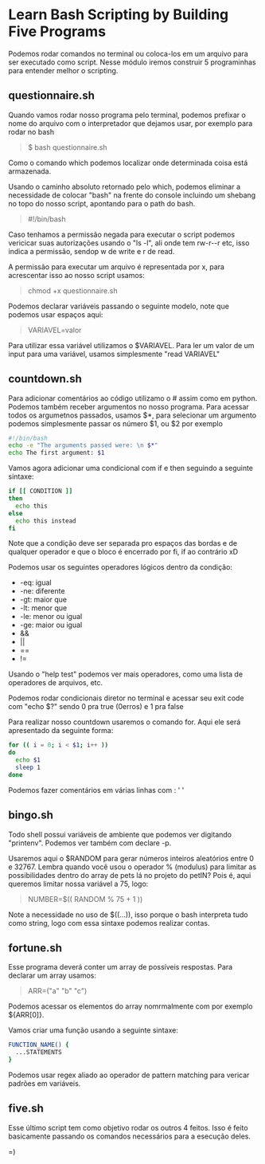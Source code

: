 # Learn Bash Scripting by Building Five Programs

Podemos rodar comandos no terminal ou coloca-los em um arquivo para ser executado como script. Nesse módulo iremos construir 5 programinhas para entender melhor o scripting.

## questionnaire.sh

Quando vamos rodar nosso programa pelo terminal, podemos prefixar o nome do arquivo com o interpretador que dejamos usar, por exemplo para rodar no bash
> $ bash questionnaire.sh

Como o comando which podemos localizar onde determinada coisa está armazenada.

Usando o caminho absoluto retornado pelo which, podemos eliminar a necessidade de colocar "bash" na frente do console incluindo um shebang no topo do nosso script, apontando para o path do bash.
> #!/bin/bash

Caso tenhamos a permissão negada para executar o script podemos vericicar suas autorizações usando o "ls -l", ali onde tem rw-r--r etc, isso indica a permissão, sendop w de write e r de read.

A permissão para executar um arquivo é representada por x, para acrescentar isso ao nosso script usamos:
> chmod +x questionnaire.sh

Podemos declarar variáveis passando o seguinte modelo, note que podemos usar espaços aqui:
> VARIAVEL=valor

Para utilizar essa variável utilizamos o $VARIAVEL. Para ler um valor de um input para uma variável, usamos simplesmente "read VARIAVEL"

## countdown.sh

Para adicionar comentários ao código utilizamo o # assim como em python. Podemos também receber argumentos no nosso programa. Para acessar todos os argumetnos passados, usamos $*, para selecionar um argumento podemos simplesmente passar os número $1, ou $2 por exemplo
```sh
#!/bin/bash
echo -e "The arguments passed were: \n $*"
echo The first argument: $1
```

Vamos agora adicionar uma condicional com if e then seguindo a seguinte sintaxe:
```sh
if [[ CONDITION ]]
then
  echo this
else
  echo this instead
fi
```
Note que a condição deve ser separada pro espaços das bordas e de qualquer operador e que o bloco é encerrado por fi, if ao contrário xD

Podemos usar os seguintes operadores lógicos dentro da condição:
- -eq: igual
- -ne: diferente
- -gt: maior que
- -lt: menor que
- -le: menor ou igual
- -ge: maior ou igual
- &&
- ||
- ==
- !=

Usando o "help test" podemos ver mais operadores, como uma lista de operadores de arquivos, etc.

Podemos rodar condicionais diretor no terminal e acessar seu exit code com "echo $?" sendo 0 pra true (0erros) e 1 pra false

Para realizar nosso countdown usaremos o comando for. Aqui ele será apresentado da seguinte forma:
```sh
for (( i = 0; i < $1; i++ ))
do
  echo $1
  sleep 1
done
```

Podemos fazer comentários em várias linhas com : ' '

## bingo.sh

Todo shell possui variáveis de ambiente que podemos ver digitando "printenv". Podemos ver também com declare -p.

Usaremos aqui o $RANDOM para gerar números inteiros aleatórios entre 0 e 32767. Lembra quando você usou o operador % (modulus) para limitar as possibilidades dentro do array de pets lá no projeto do petIN? Pois é, aqui queremos limitar nossa variável a 75, logo:
> NUMBER=$(( RANDOM % 75 + 1 ))

Note a necessidade no uso de $((...)), isso porque o bash interpreta tudo como string, logo com essa sintaxe podemos realizar contas.

## fortune.sh

Esse programa deverá conter um array de possíveis respostas. Para declarar um array usamos:
> ARR=("a" "b" "c")

Podemos acessar os elementos do array nomrmalmente com por exemplo ${ARR[0]}.

Vamos criar uma função usando a seguinte sintaxe:
```sh
FUNCTION_NAME() {
  ...STATEMENTS
}
```

Podemos usar regex aliado ao operador de pattern matching para vericar padrões em variáveis.

## five.sh

Esse último script tem como objetivo rodar os outros 4 feitos. Isso é feito basicamente passando os comandos necessários para a esecução deles.

=)
